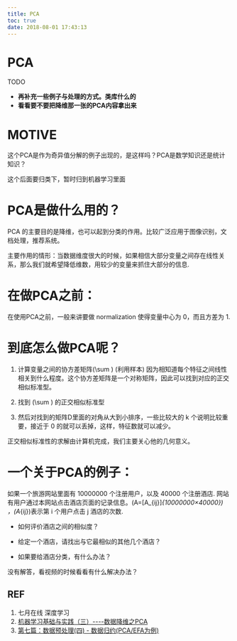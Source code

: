 ```yaml
---
title: PCA
toc: true
date: 2018-08-01 17:43:13
---
```

# PCA



TODO

- **再补充一些例子与处理的方式。类库什么的**
- **看看要不要把降维那一张的PCA内容拿出来**


# MOTIVE


这个PCA是作为奇异值分解的例子出现的，是这样吗？PCA是数学知识还是统计知识？

这个后面要归类下，暂时归到机器学习里面




# PCA是做什么用的？


PCA 的主要目的是降维，也可以起到分类的作用。比较广泛应用于图像识别，文档处理，推荐系统。

主要作用的情形：当数据维度很大的时候，如果相信大部分变量之间存在线性关系，那么我们就希望降低维数，用较少的变量来抓住大部分的信息.


# 在做PCA之前：


在使用PCA之前，一般来讲要做 normalization 使得变量中心为 0，而且方差为 1.


# 到底怎么做PCA呢？






  1. 计算变量之间的协方差矩阵\(\sum \) (利用样本) 因为相知道每个特征之间线性相关到什么程度。这个协方差矩阵是一个对称矩阵，因此可以找到对应的正交相似标准型。


  2. 找到 \(\sum \) 的正交相似标准型


  3. 然后对找到的矩阵D里面的对角从大到小排序，一些比较大的 k 个说明比较重要，接近于 0 的就可以丢掉，这样，特征数就可以减少。


正交相似标准性的求解由计算机完成，我们主要关心他的几何意义。


# 一个关于PCA的例子：


如果一个旅游网站里面有 10000000 个注册用户，以及 40000 个注册酒店. 网站有用户通过本网站点击酒店页面的记录信息。\(A=[A_{ij}]_{10000000×40000}\) ，\(A_{ij}\)表示第 i 个用户点击 j 酒店的次数.




  * 如何评价酒店之间的相似度？


  * 给定一个酒店，请找出与它最相似的其他几个酒店？


  * 如果要给酒店分类，有什么办法？


没有解答，看视频的时候看看有什么解决办法？






## REF

1. 七月在线 深度学习
2. [机器学习基础与实践（三）----数据降维之PCA](http://www.cnblogs.com/charlotte77/p/5625984.html)
3. [第七篇：数据预处理(四) - 数据归约(PCA/EFA为例)](http://www.cnblogs.com/muchen/p/6883173.html)
